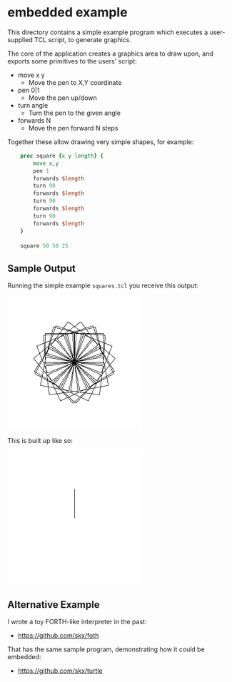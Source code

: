 # embedded example

This directory contains a simple example program which executes a user-supplied
TCL script, to generate graphics.

The core of the application creates a graphics area to draw upon, and exports
some primitives to the users' script:

* move x y
  * Move the pen to X,Y coordinate
* pen 0|1
  * Move the pen up/down
* turn angle
  * Turn the pen to the given angle
* forwards N
  * Move the pen forward N steps


Together these allow drawing very simple shapes, for example:

```tcl
    proc square {x y length} {
        move x,y
        pen 1
        forwards $length
        turn 90
        forwards $length
        turn 90
        forwards $length
        turn 90
        forwards $length
    }

    square 50 50 25
```


## Sample Output

Running the simple example `squares.tcl` you receive this output:

![Result](turtle.png)

This is built up like so:

![Result Animated](turtle.gif)


## Alternative Example

I wrote a toy FORTH-like interpreter in the past:

* https://github.com/skx/foth

That has the same sample program, demonstrating how it could be embedded:

* https://github.com/skx/turtle
